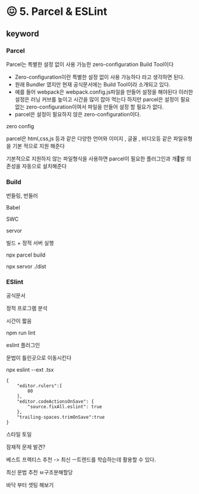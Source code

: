 # 😖 5. Parcel & ESLint

###

## keyword

### Parcel

Parcel는 특별한 설정 없이 사용 가능한 zero-configuration Build Tool이다

* Zero-configuration이란 특별한 설정 없이 사용 가능하다 라고 생각하면 된다.
* 원래 Bundler 였지만 현재 공식문서에는 Build Tool이라 소개되고 있다.
* 예를 들어 webpack은 webpack.config.js파일을 만들어 설정을 해야된다 이러한 설정은 러닝 커브를 높이고 시간을 많이 잡아 먹는다 하지만 parcel은 설정이 필요없는 zero-configuration이여서 파일을 만들어 설정 할 필요가 없다.&#x20;
* parcel은 설정이 필요하지 않은 zero-configuration이다.

zero config



parcel은 html,css,js 등과 같은 다양한 언어와 이미지 , 글꼴 , 비디오등 같은 파일유형을 기본 적으로 지원 해준다&#x20;

기본적으로 지원하지 않는 파일형식을 사용하면 parcel이 필요한 플러그인과 개발 의존성을 자동으로 설치해준다&#x20;

### Build

번들링, 번들러

Babel

SWC

servor

빌드 + 정적 서버 실행

npx parcel build

npx servor ./dist&#x20;

### ESlint

공식문서&#x20;

정적 프로그램 분석

시간이 짧음

npm run lint

eslint 플러그인





문법이 틀린곳으로 이동시킨다

npx eslint --ext .tsx&#x20;





```jsonc
{
    "editor.rulers":[
        80
    ],
    "editor.codeActionsOnSave": {
        "source.fixAll.eslint": true
    },
    "trailing-spaces.trimOnSave":true
}
```





스타일 토일&#x20;

잠재적 문제 발견?

베스트 프랙티스 추천 -> 최신 ㅡ트렌드를 학습하는데 활용할 수 있다.

최신 문법 추천 ㅂ구조분해할당



바닥 부터 셋팅 해보기&#x20;



